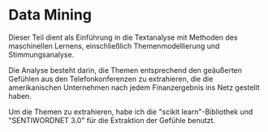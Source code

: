 # Data Mining
Dieser Teil dient als Einführung in die Textanalyse mit Methoden des maschinellen Lernens, einschließlich Themenmodellierung und Stimmungsanalyse. 

Die Analyse besteht darin, die Themen entsprechend den geäußerten Gefühlen aus den Telefonkonferenzen zu extrahieren, die die amerikanischen Unternehmen nach jedem Finanzergebnis ins Netz gestellt haben.

Um die Themen zu extrahieren, habe ich die "scikit learn"-Bibliothek und "SENTIWORDNET 3.0" für die Extraktion der Gefühle benutzt. 
